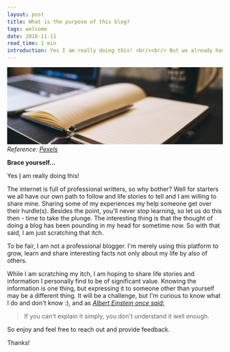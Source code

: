 ```yaml
---
layout: post
title: What is the purpose of this blog?
tags: welcome
date: 2016-11-11
read_time: 1 min
introduction: Yes I am really doing this! <br/><br/> But we already have enough professional writters, why bother? Well for starters we all have our own path to follow and life stories to tell, and I am willing to share mine. Sharing some of my experiences my help someone get over their hurdles. Besides the point, you'll never stop learning, so let us do this then - time to take the plunge. The interesting thing is that the thought of doing a blog has been pounding in my head for sometime now. So with that said, I am just scratching that itch... 
---
```


!["The Blog"](/images/blog/reason-for-blog-header.jpg "The blog")
*Reference: [Pexels][head_image]*



**Brace yourself...**

Yes [I](/about) am really doing this! 

The internet is full of professional writters, so why bother? Well for starters we all have our own path to follow and life stories to tell and I am willing to share mine. Sharing some of my experiences my help someone get over their hurdle(s). Besides the point, you'll never stop learning, so let us do this then - time to take the plunge. The interesting thing is that the thought of doing a blog has been pounding in my head for sometime now. So with that said, I am just scratching that itch.

To be fair, I am not a professional blogger. I'm merely using this platform to grow, learn and share interesting facts not only about my life by also of others.

While I am scratching my itch, I am hoping to share life stories and information I personally find to be of significant value. Knowing the information is one thing, but expressing it to someone other than yourself may be a different thing. It will be a challenge, but I'm curious to know what I do and don't know :), and as *[Albert Einstein once said:](https://www.brainyquote.com/quotes/quotes/a/alberteins383803.html)*

> If you can&#39;t explain it simply, you don&#39;t understand it well enough.

So enjoy and feel free to reach out and provide feedback.

Thanks! 



[head_image]: https://www.pexels.com/photo/coffee-notebook-writing-computer-34601/